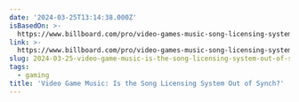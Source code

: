 ```yaml
---
date: '2024-03-25T13:14:38.000Z'
isBasedOn: >-
  https://www.billboard.com/pro/video-games-music-song-licensing-system-out-synch/#!
link: >-
  https://www.billboard.com/pro/video-games-music-song-licensing-system-out-synch/#!
slug: 2024-03-25-video-game-music-is-the-song-licensing-system-out-of-synch
tags:
  - gaming
title: 'Video Game Music: Is the Song Licensing System Out of Synch?'
---
```


